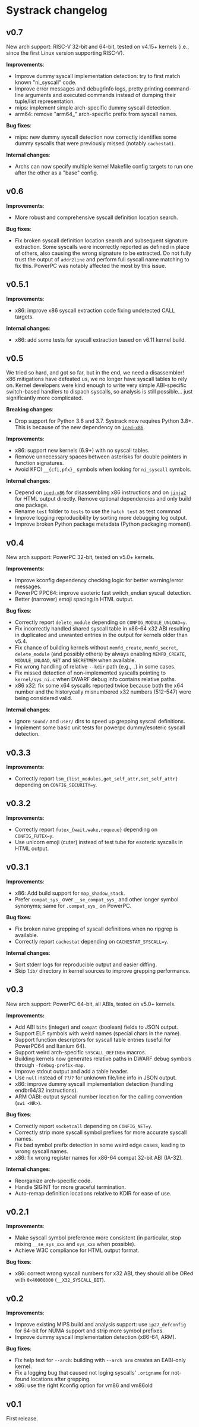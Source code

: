 Systrack changelog
==================


v0.7
----

New arch support: RISC-V 32-bit and 64-bit, tested on v4.15+ kernels (i.e.,
since the first Linux version supporting RISC-V).

**Improvements**:

- Improve dummy syscall implementation detection: try to first match known
  "ni_syscall" code.
- Improve error messages and debug/info logs, pretty printing command-line
  arguments and executed commands instead of dumping their tuple/list
  representation.
- mips: implement simple arch-specific dummy syscall detection.
- arm64: remove "arm64_" arch-specific prefix from syscall names.

**Bug fixes**:

- mips: new dummy syscall detection now correctly identifies some dummy syscalls
  that were previously missed (notably `cachestat`).

**Internal changes**:

- Archs can now specify multiple kernel Makefile config targets to run one after
  the other as a "base" config.


v0.6
----

**Improvements**:

- More robust and comprehensive syscall definition location search.

**Bug fixes**:

- Fix broken syscall definition location search and subsequent signature
  extraction. Some syscalls were incorrectly reported as defined in place of
  others, also causing the wrong signature to be extracted. Do not fully trust
  the output of `addr2line` and perform full syscall name matching to fix this.
  PowerPC was notably affected the most by this issue.


v0.5.1
------

**Improvements**:

- x86: improve x86 syscall extraction code fixing undetected CALL targets.

**Internal changes**:

- x86: add some tests for syscall extraction based on v6.11 kernel build.


v0.5
----

We tried so hard, and got so far, but in the end, we need a disassembler! x86
mitigations have defeated us, we no longer have syscall tables to rely on.
Kernel developers were kind enough to write very simple ABI-specific
switch-based handlers to dispach syscalls, so analysis is still possible... just
significantly more complicated.

**Breaking changes**:

- Drop support for Python 3.6 and 3.7. Systrack now requires Python 3.8+. This
  is because of the new dependency on
  [`iced-x86`](https://pypi.org/project/iced-x86/).

**Improvements**:

- x86: support new kernels (6.9+) with no syscall tables.
- Remove unnecessary spaces between asterisks for double pointers in function
  signatures.
- Avoid KFCI `__{cfi,pfx}_` symbols when looking for `ni_syscall` symbols.

**Internal changes**:

- Depend on [`iced-x86`](https://pypi.org/project/iced-x86/) for disassembling
  x86 instructions and on [`jinja2`](https://pypi.org/project/jinja2/) for HTML
  output directly. Remove optional dependencies and only build one package.
- Rename `test` folder to `tests` to use the `hatch test` as test commnad
- Improve logging reproducibility by sorting more debugging log output.
- Improve broken Python package metadata (Python packaging moment).


v0.4
----

New arch support: PowerPC 32-bit, tested on v5.0+ kernels.

**Improvements**:

- Improve kconfig dependency checking logic for better warning/error messages.
- PowerPC PPC64: improve esoteric fast switch_endian syscall detection.
- Better (narrower) emoji spacing in HTML output.

**Bug fixes**:

- Correctly report `delete_module` depending on `CONFIG_MODULE_UNLOAD=y`.
- Fix incorrectly handled shared syscall table in x86-64 x32 ABI resulting in
  duplicated and unwanted entries in the output for kernels older than v5.4.
- Fix chance of building kernels without `memfd_create`, `memfd_secret`,
  `delete_module` (and possibly others) by always enabling `MEMFD_CREATE`,
  `MODULE_UNLOAD`, `NET` and `SECRETMEM` when available.
- Fix wrong handling of relative `--kdir` path (e.g., `.`) in some cases.
- Fix missed detection of non-implemented syscalls pointing to `kernel/sys_ni.c`
  when DWARF debug info contains relative paths.
- x86 x32: fix some x64 syscalls reported twice because both the x64 number and
  the historycally misnumbered x32 numbers (512-547) were being considered
  valid.

**Internal changes**:

- Ignore `sound/` and `user/` dirs to speed up grepping syscall definitions.
- Implement some basic unit tests for powerpc dummy/esoteric syscall detection.


v0.3.3
------

**Improvements**:

- Correctly report `lsm_{list_modules,get_self_attr,set_self_attr}` depending on
  `CONFIG_SECURITY=y`.


v0.3.2
------

**Improvements**:

- Correctly report `futex_{wait,wake,requeue}` depending on `CONFIG_FUTEX=y`.
- Use unicorn emoji (cuter) instead of test tube for esoteric syscalls in HTML
  output.


v0.3.1
------

**Improvements**:

- x86: Add build support for `map_shadow_stack`.
- Prefer `compat_sys_` over `__se_compat_sys_` and other longer symbol synonyms;
  same for `.compat_sys_` on PowerPC.

**Bug fixes**:

- Fix broken naive grepping of syscall definitions when no ripgrep is available.
- Correctly report `cachestat` depending on `CACHESTAT_SYSCALL=y`.

**Internal changes**:

- Sort stderr logs for reproducible output and easier diffing.
- Skip `lib/` directory in kernel sources to improve grepping performance.


v0.3
----

New arch support: PowerPC 64-bit, all ABIs, tested on v5.0+ kernels.

**Improvements:**

- Add ABI `bits` (integer) and `compat` (boolean) fields to JSON output.
- Support ELF symbols with weird names (special chars in the name).
- Support function descriptors for syscall table entries (useful for PowerPC64
  and Itanium 64).
- Support weird arch-specific `SYSCALL_DEFINEn` macros.
- Building kernels now generates relative paths in DWARF debug symbols through
  `-fdebug-prefix-map`.
- Improve stdout output and add a table header.
- Use `null` instead of `??`/`?` for unknown file/line info in JSON output.
- x86: improve dummy syscall implementation detection (handling endbr64/32
  instructions).
- ARM OABI: output syscall number location for the calling convention
  (`swi <NR>`).

**Bug fixes**:

- Correctly report `socketcall` depending on `CONFIG_NET=y`.
- Correctly strip more syscall symbol prefixes for more accurate syscall names.
- Fix bad symbol prefix detection in some weird edge cases, leading to wrong
  syscall names.
- x86: fix wrong register names for x86-64 compat 32-bit ABI (IA-32).

**Internal changes**:

- Reorganize arch-specific code.
- Handle SIGINT for more graceful termination.
- Auto-remap definition locations relative to KDIR for ease of use.


v0.2.1
------

**Improvements**:

- Make syscall symbol preference more consistent (in particular, stop mixing
  `__se_sys_xxx` and `sys_xxx` when possible).
- Achieve W3C compliance for HTML output format.

**Bug fixes**:

- x86: correct wrong syscall numbers for x32 ABI, they should all be ORed with
  `0x40000000` (`__X32_SYSCALL_BIT`).


v0.2
----

**Improvements**:

- Improve existing MIPS build and analysis support: use `ip27_defconfig` for
  64-bit for NUMA support and strip more symbol prefixes.
- Improve dummy syscall implementation detection (x86-64, ARM).

**Bug fixes**:

- Fix help text for `--arch`: building with `--arch arm` creates an
  EABI-only kernel.
- Fix a logging bug that caused not loging syscalls' `.origname` for not-found
  locations after grepping.
- x86: use the right Kconfig option for vm86 and vm86old


v0.1
----

First release.
